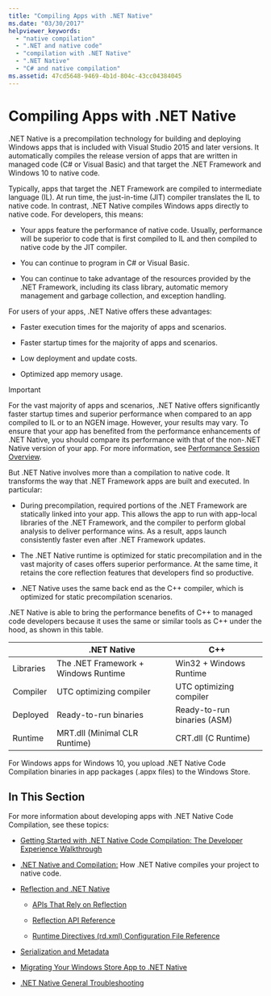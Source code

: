 ```yaml
---
title: "Compiling Apps with .NET Native"
ms.date: "03/30/2017"
helpviewer_keywords:
  - "native compilation"
  - ".NET and native code"
  - "compilation with .NET Native"
  - ".NET Native"
  - "C# and native compilation"
ms.assetid: 47cd5648-9469-4b1d-804c-43cc04384045
---
```

# Compiling Apps with .NET Native

.NET Native is a precompilation technology for building and deploying Windows apps that is included with Visual Studio 2015 and later versions. It automatically compiles the release version of apps that are written in managed code (C# or Visual Basic) and that target the .NET Framework and Windows 10 to native code.

Typically, apps that target the .NET Framework are compiled to intermediate language (IL). At run time, the just-in-time (JIT) compiler translates the IL to native code. In contrast, .NET Native compiles Windows apps directly to native code. For developers, this means:

- Your apps feature the performance of native code. Usually, performance will be superior to code that is first compiled to IL and then compiled to native code by the JIT compiler.

- You can continue to program in C# or Visual Basic.

- You can continue to take advantage of the resources provided by the .NET Framework, including its class library, automatic memory management and garbage collection, and exception handling.

For users of your apps, .NET Native offers these advantages:

- Faster execution times for the majority of apps and scenarios.

- Faster startup times for the majority of apps and scenarios.

- Low deployment and update costs.

- Optimized app memory usage.

> [!IMPORTANT]
> For the vast majority of apps and scenarios, .NET Native offers significantly faster startup times and superior performance when compared to an app compiled to IL or to an NGEN image. However, your results may vary. To ensure that your app has benefited from the performance enhancements of .NET Native, you should compare its performance with that of the non-.NET Native version of your app. For more information, see [Performance Session Overview](/visualstudio/profiling/performance-session-overview).

But .NET Native involves more than a compilation to native code. It transforms the way that .NET Framework apps are built and executed. In particular:

- During precompilation, required portions of the .NET Framework are statically linked into your app. This allows the app to run with app-local libraries of the .NET Framework, and the compiler to perform global analysis to deliver performance wins. As a result, apps launch consistently faster even after .NET Framework updates.

- The .NET Native runtime is optimized for static precompilation and in the vast majority of cases offers superior performance. At the same time, it retains the core reflection features that developers find so productive.

- .NET Native uses the same back end as the C++ compiler, which is optimized for static precompilation scenarios.

.NET Native is able to bring the performance benefits of C++ to managed code developers because it uses the same or similar tools as C++ under the hood, as shown in this table.

||.NET Native|C++|
|-|----------------------------------------------------------------|-----------|
|Libraries|The .NET Framework + Windows Runtime|Win32 + Windows Runtime|
|Compiler|UTC optimizing compiler|UTC optimizing compiler|
|Deployed|Ready-to-run binaries|Ready-to-run binaries (ASM)|
|Runtime|MRT.dll (Minimal CLR Runtime)|CRT.dll (C Runtime)|

For Windows apps for Windows 10, you upload .NET Native Code Compilation binaries in app packages (.appx files) to the Windows Store.

## In This Section

For more information about developing apps with .NET Native Code Compilation, see these topics:

- [Getting Started with .NET Native Code Compilation: The Developer Experience Walkthrough](getting-started-with-net-native.md)

- [.NET Native and Compilation:](net-native-and-compilation.md) How .NET Native compiles your project to native code.

- [Reflection and .NET Native](reflection-and-net-native.md)

  - [APIs That Rely on Reflection](apis-that-rely-on-reflection.md)

  - [Reflection API Reference](net-native-reflection-api-reference.md)

  - [Runtime Directives (rd.xml) Configuration File Reference](runtime-directives-rd-xml-configuration-file-reference.md)

- [Serialization and Metadata](serialization-and-metadata.md)

- [Migrating Your Windows Store App to .NET Native](migrating-your-windows-store-app-to-net-native.md)

- [.NET Native General Troubleshooting](net-native-general-troubleshooting.md)

